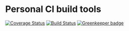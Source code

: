 # Personal CI build tools

[![Coverage Status](https://coveralls.io/repos/github/Alorel/personal-build-tools/badge.svg?branch=3.1.0)](https://coveralls.io/github/Alorel/personal-build-tools?branch=3.1.0)
[![Build Status](https://travis-ci.com/Alorel/personal-build-tools.svg?branch=3.1.0)](https://travis-ci.com/Alorel/personal-build-tools)
[![Greenkeeper badge](https://badges.greenkeeper.io/Alorel/ngx-decorators.svg)](https://greenkeeper.io/)
